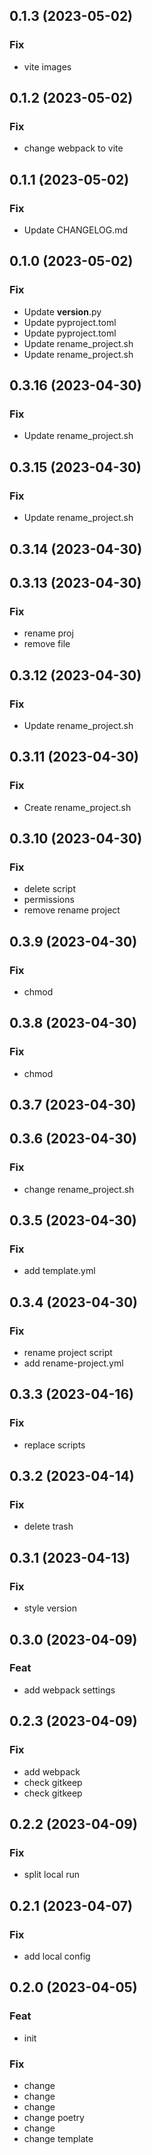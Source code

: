 
## 0.1.3 (2023-05-02)

### Fix

- vite images

## 0.1.2 (2023-05-02)

### Fix

- change webpack to vite

## 0.1.1 (2023-05-02)

### Fix

- Update CHANGELOG.md

## 0.1.0 (2023-05-02)

### Fix

- Update __version__.py
- Update pyproject.toml
- Update pyproject.toml
- Update rename_project.sh
- Update rename_project.sh

## 0.3.16 (2023-04-30)

### Fix

- Update rename_project.sh

## 0.3.15 (2023-04-30)

### Fix

- Update rename_project.sh

## 0.3.14 (2023-04-30)

## 0.3.13 (2023-04-30)

### Fix

- rename proj
- remove file

## 0.3.12 (2023-04-30)

### Fix

- Update rename_project.sh

## 0.3.11 (2023-04-30)

### Fix

- Create rename_project.sh

## 0.3.10 (2023-04-30)

### Fix

- delete script
- permissions
- remove rename project

## 0.3.9 (2023-04-30)

### Fix

- chmod

## 0.3.8 (2023-04-30)

### Fix

- chmod

## 0.3.7 (2023-04-30)

## 0.3.6 (2023-04-30)

### Fix

- change rename_project.sh

## 0.3.5 (2023-04-30)

### Fix

- add template.yml

## 0.3.4 (2023-04-30)

### Fix

- rename project script
- add rename-project.yml

## 0.3.3 (2023-04-16)

### Fix

- replace scripts

## 0.3.2 (2023-04-14)

### Fix

- delete trash

## 0.3.1 (2023-04-13)

### Fix

- style version

## 0.3.0 (2023-04-09)

### Feat

- add webpack settings

## 0.2.3 (2023-04-09)

### Fix

- add webpack
- check gitkeep
- check gitkeep

## 0.2.2 (2023-04-09)

### Fix

- split local run

## 0.2.1 (2023-04-07)

### Fix

- add local config

## 0.2.0 (2023-04-05)

### Feat

- init

### Fix

- change
- change
- change
- change poetry
- change
- change template
